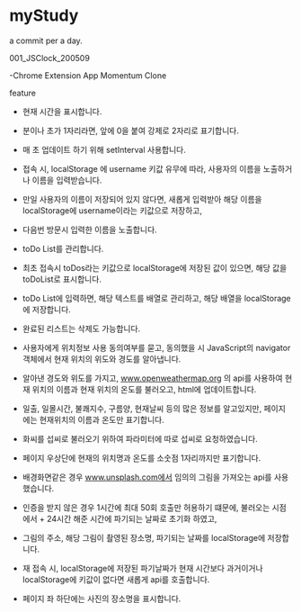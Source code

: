 # myStudy
a commit per a day.

001_JSClock_200509

-Chrome Extension App Momentum Clone

feature
- 현재 시간을 표시합니다.
- 분이나 초가 1자리라면, 앞에 0을 붙여 강제로 2자리로 표기합니다.
- 매 초 업데이트 하기 위해 setInterval 사용합니다.

- 접속 시, localStorage 에 username 키값 유무에 따라, 사용자의 이름을 노출하거나 이름을 입력받습니다.
- 만일 사용자의 이름이 저장되어 있지 않다면, 새롭게 입력받아 해당 이름을 localStorage에 username이라는 키값으로 저장하고, 
- 다음번 방문시 입력한 이름을 노출합니다.

- toDo List를 관리합니다.
- 최초 접속시 toDos라는 키값으로 localStorage에 저장된 값이 있으면, 해당 값을 toDoList로 표시합니다.

- toDo List에 입력하면, 해당 텍스트를 배열로 관리하고, 해당 배열을 localStorage에 저장합니다.
- 완료된 리스트는 삭제도 가능합니다.

- 사용자에게 위치정보 사용 동의여부를 묻고, 동의했을 시 JavaScript의 navigator객체에서 현재 위치의 위도와 경도를 알아냅니다.
- 알아낸 경도와 위도를 가지고, www.openweathermap.org 의 api를 사용하여 현재 위치의 이름과 현재 위치의 온도를 불러오고, html에 업데이트합니다.
- 일출, 일몰시간, 불쾌지수, 구름양, 현재날씨 등의 많은 정보를 알고있지만, 페이지에는 현재위치의 이름과 온도만 표기합니다.
- 화씨를 섭씨로 불러오기 위하여 파라미터에 따로 섭씨로 요청하였습니다.
- 페이지 우상단에 현재의 위치명과 온도를 소숫점 1자리까지만 표기합니다.

- 배경화면같은 경우 www.unsplash.com에서 임의의 그림을 가져오는 api를 사용했습니다.
- 인증을 받지 않은 경우 1시간에 최대 50회 호출만 허용하기 떄문에, 불러오는 시점에서 + 24시간 해준 시간에 파기되는 날짜로 초기화 하였고,
- 그림의 주소, 해당 그림이 촬영된 장소명, 파기되는 날짜를 localStorage에 저장합니다.
- 재 접속 시, localStorage에 저장된 파기날짜가 현재 시간보다 과거이거나 localStorage에 키값이 없다면 새롭게 api를 호출합니다.
- 페이지 좌 하단에는 사진의 장소명을 표시합니다.
